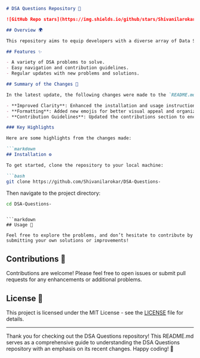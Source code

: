 ```markdown
# DSA Questions Repository 🚀

![GitHub Repo stars](https://img.shields.io/github/stars/Shivanilarokar/DSA-Questions-) ![GitHub forks](https://img.shields.io/github/forks/Shivanilarokar/DSA-Questions-) ![License](https://img.shields.io/badge/license-MIT-brightgreen)

## Overview 🌍

This repository aims to equip developers with a diverse array of Data Structures and Algorithms (DSA) problems, enabling them to enhance their problem-solving skills and coding proficiency.

## Features ✨

- A variety of DSA problems to solve.
- Easy navigation and contribution guidelines.
- Regular updates with new problems and solutions.

## Summary of the Changes 🔄

In the latest update, the following changes were made to the `README.md` file:

- **Improved Clarity**: Enhanced the installation and usage instructions for better understanding.
- **Formatting**: Added new emojis for better visual appeal and organization.
- **Contribution Guidelines**: Updated the contributions section to encourage more community involvement.

### Key Highlights

Here are some highlights from the changes made:

```markdown
## Installation ⚙️

To get started, clone the repository to your local machine:

```bash
git clone https://github.com/Shivanilarokar/DSA-Questions-
```

Then navigate to the project directory:

```bash
cd DSA-Questions-
```
```

```markdown
## Usage 🔧

Feel free to explore the problems, and don’t hesitate to contribute by submitting your own solutions or improvements!
```

## Contributions 🤝

Contributions are welcome! Please feel free to open issues or submit pull requests for any enhancements or additional problems.

## License 📄

This project is licensed under the MIT License - see the [LICENSE](LICENSE) file for details.

---

Thank you for checking out the DSA Questions repository! This README.md serves as a comprehensive guide to understanding the DSA Questions repository with an emphasis on its recent changes. Happy coding! 🎉
```